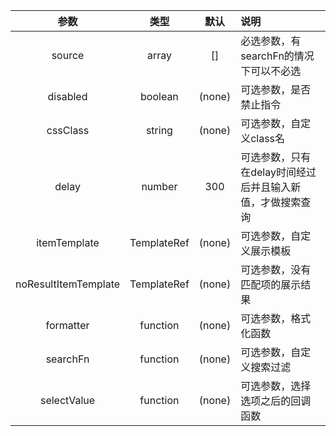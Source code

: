 
| 参数        | 类型          | 默认        |   说明                 |
| :---------: | :----------: | :---------: | :------------------------------------------|
| source      | array        | []          | 必选参数，有searchFn的情况下可以不必选 |
| disabled    | boolean      | (none)      | 可选参数，是否禁止指令 |
| cssClass    | string       | (none)      | 可选参数，自定义class名 |
| delay       | number       | 300         | 可选参数，只有在delay时间经过后并且输入新值，才做搜索查询 |
| itemTemplate| TemplateRef  | (none)      | 可选参数，自定义展示模板 |
| noResultItemTemplate| TemplateRef        | (none)      | 可选参数，没有匹配项的展示结果 |
| formatter   | function     | (none)      | 可选参数，格式化函数 |
| searchFn    | function     | (none)      | 可选参数，自定义搜索过滤 |
| selectValue | function     | (none)      | 可选参数，选择选项之后的回调函数 |
